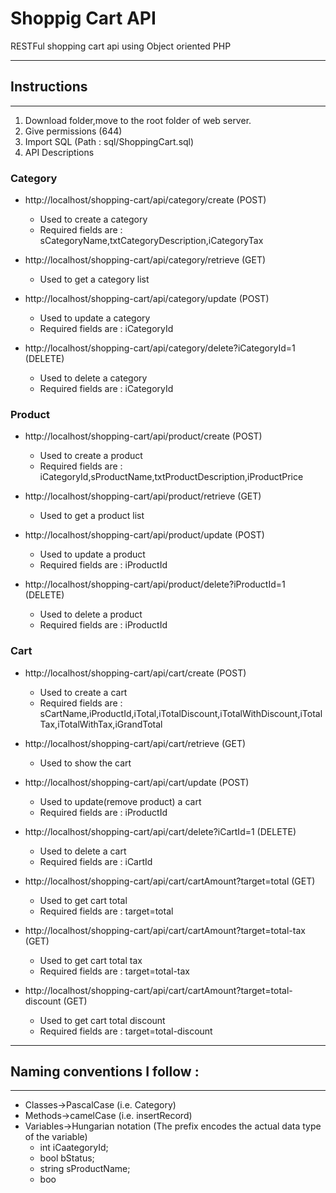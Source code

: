 # Shoppig Cart API

RESTFul shopping cart api using Object oriented PHP

************
## Instructions
************

1. Download folder,move to the root folder of web server.
2. Give permissions (644)
3. Import SQL (Path : sql/ShoppingCart.sql)
4. API Descriptions

### Category

- http://localhost/shopping-cart/api/category/create (POST)
	- Used to create a category
	- Required fields are :
		sCategoryName,txtCategoryDescription,iCategoryTax
	
- http://localhost/shopping-cart/api/category/retrieve (GET)
	- Used to get a category list
	
- http://localhost/shopping-cart/api/category/update (POST)
	- Used to update a category
	- Required fields are :
		iCategoryId

- http://localhost/shopping-cart/api/category/delete?iCategoryId=1 (DELETE)
	- Used to delete a category
	- Required fields are :
		iCategoryId
	
### Product

- http://localhost/shopping-cart/api/product/create (POST)
	- Used to create a product
	- Required fields are :
		iCategoryId,sProductName,txtProductDescription,iProductPrice
	
- http://localhost/shopping-cart/api/product/retrieve (GET)
	- Used to get a product list
	
- http://localhost/shopping-cart/api/product/update (POST)
	- Used to update a product
	- Required fields are :
		iProductId

- http://localhost/shopping-cart/api/product/delete?iProductId=1 (DELETE)
	- Used to delete a product
	- Required fields are :
		iProductId
	
### Cart

- http://localhost/shopping-cart/api/cart/create (POST)
	- Used to create a cart
	- Required fields are :
		sCartName,iProductId,iTotal,iTotalDiscount,iTotalWithDiscount,iTotalTax,iTotalWithTax,iGrandTotal
	
- http://localhost/shopping-cart/api/cart/retrieve (GET)
	- Used to show the cart
	
- http://localhost/shopping-cart/api/cart/update (POST)
	- Used to update(remove product) a cart
	- Required fields are :
		iProductId

- http://localhost/shopping-cart/api/cart/delete?iCartId=1 (DELETE)
	- Used to delete a cart
	- Required fields are :
		iCartId

- http://localhost/shopping-cart/api/cart/cartAmount?target=total (GET)
	- Used to get cart total
	- Required fields are :
		target=total

- http://localhost/shopping-cart/api/cart/cartAmount?target=total-tax (GET)
	- Used to get cart total tax
	- Required fields are :
		target=total-tax

- http://localhost/shopping-cart/api/cart/cartAmount?target=total-discount (GET)
	- Used to get cart total discount
	- Required fields are :
		target=total-discount
		
************
## Naming conventions I follow : 
************

- Classes->PascalCase (i.e. Category)
- Methods->camelCase  (i.e. insertRecord)
- Variables->Hungarian notation (The prefix encodes the actual data type of the variable)
	- int iCaategoryId;
	- bool bStatus;
	- string sProductName;
	- boo
